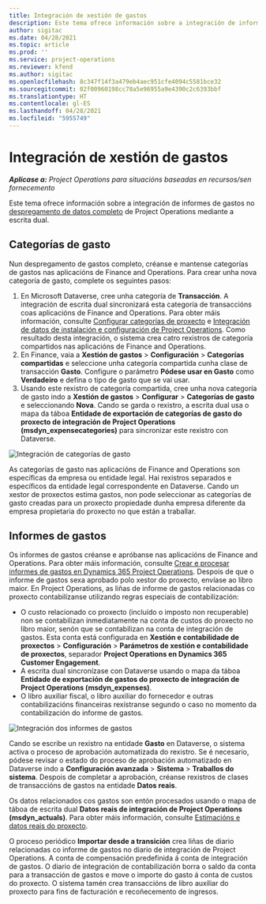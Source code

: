 ```yaml
---
title: Integración de xestión de gastos
description: Este tema ofrece información sobre a integración de informes de gastos en Project Operations mediante a escrita dual.
author: sigitac
ms.date: 04/28/2021
ms.topic: article
ms.prod: ''
ms.service: project-operations
ms.reviewer: kfend
ms.author: sigitac
ms.openlocfilehash: 8c347f14f3a479eb4aec951cfe4094c5581bce32
ms.sourcegitcommit: 02f00960198cc78a5e96955a9e4390c2c6393bbf
ms.translationtype: HT
ms.contentlocale: gl-ES
ms.lasthandoff: 04/28/2021
ms.locfileid: "5955749"
---
```

# <a name="expense-management-integration"></a>Integración de xestión de gastos

_**Aplícase a:** Project Operations para situacións baseadas en recursos/sen fornecemento_

Este tema ofrece información sobre a integración de informes de gastos no [despregamento de datos completo](../expense/expense-overview.md) de Project Operations mediante a escrita dual.

## <a name="expense-categories"></a>Categorías de gasto

Nun despregamento de gastos completo, créanse e mantense categorías de gastos nas aplicacións de Finance and Operations. Para crear unha nova categoría de gasto, complete os seguintes pasos:

1. En Microsoft Dataverse, cree unha categoría de **Transacción**. A integración de escrita dual sincronizará esta categoría de transaccións coas aplicacións de Finance and Operations. Para obter máis información, consulte [Configurar categorías de proxecto](/dynamics365/project-operations/project-accounting/configure-project-categories) e [Integración de datos de instalación e configuración de Project Operations](resource-dual-write-setup-integration.md). Como resultado desta integración, o sistema crea catro rexistros de categoría compartidos nas aplicacións de Finance and Operations.
2. En Finance, vaia a **Xestión de gastos** > **Configuración** > **Categorías compartidas** e seleccione unha categoría compartida cunha clase de transacción **Gasto**. Configure o parámetro **Pódese usar en Gasto** como **Verdadeiro** e defina o tipo de gasto que se vai usar.
3. Usando este rexistro de categoría compartida, cree unha nova categoría de gasto indo a **Xestión de gastos** > **Configurar** > **Categorías de gasto** e seleccionando **Nova**. Cando se garda o rexistro, a escrita dual usa o mapa da táboa **Entidade de exportación de categorías de gasto do proxecto de integración de Project Operations (msdyn\_expensecategories)** para sincronizar este rexistro con Dataverse.

  ![Integración de categorías de gasto](./media/DW6ExpenseCategories.png)

As categorías de gasto nas aplicacións de Finance and Operations son específicas da empresa ou entidade legal. Hai rexistros separados e específicos da entidade legal correspondente en Dataverse. Cando un xestor de proxectos estima gastos, non pode seleccionar as categorías de gasto creadas para un proxecto propiedade dunha empresa diferente da empresa propietaria do proxecto no que están a traballar. 

## <a name="expense-reports"></a>Informes de gastos

Os informes de gastos créanse e apróbanse nas aplicacións de Finance and Operations. Para obter máis información, consulte [Crear e procesar informes de gastos en Dynamics 365 Project Operations](/learn/modules/create-process-expense-reports/). Despois de que o informe de gastos sexa aprobado polo xestor do proxecto, envíase ao libro maior. En Project Operations, as liñas de informe de gastos relacionadas co proxecto contabilízanse utilizando regras especiais de contabilización:

  - O custo relacionado co proxecto (incluído o imposto non recuperable) non se contabilizan inmediatamente na conta de custos do proxecto no libro maior, senón que se contabilizan na conta de integración de gastos. Esta conta está configurada en **Xestión e contabilidade de proxectos** > **Configuración** > **Parámetros de xestión e contabilidade de proxectos**, separador **Project Operations en Dynamics 365 Customer Engagement**.
  - A escrita dual sincronízase con Dataverse usando o mapa da táboa **Entidade de exportación de gastos do proxecto de integración de Project Operations (msdyn\_expenses)**.
  - O libro auxiliar fiscal, o libro auxiliar do fornecedor e outras contabilizacións financeiras rexístranse segundo o caso no momento da contabilización do informe de gastos.

  ![Integración dos informes de gastos](./media/DW6ExpenseReports.png)

Cando se escribe un rexistro na entidade **Gasto** en Dataverse, o sistema activa o proceso de aprobación automatizada do rexistro. Se é necesario, pódese revisar o estado do proceso de aprobación automatizado en Dataverse indo a **Configuración avanzada** > **Sistema** > **Traballos do sistema**. Despois de completar a aprobación, créanse rexistros de clases de transaccións de gastos na entidade **Datos reais**.

Os datos relacionados cos gastos son entón procesados usando o mapa de táboa de escrita dual **Datos reais de integración de Project Operations (msdyn\_actuals)**. Para obter máis información, consulte [Estimacións e datos reais do proxecto](resource-dual-write-estimates-actuals.md).

O proceso periódico **Importar desde a transición** crea liñas de diario relacionadas co informe de gastos no diario de integración de Project Operations. A conta de compensación predefinida á conta de integración de gastos. O diario de integración de contabilización borra o saldo da conta para a transacción de gastos e move o importe do gasto á conta de custos do proxecto. O sistema tamén crea transaccións de libro auxiliar do proxecto para fins de facturación e recoñecemento de ingresos.
